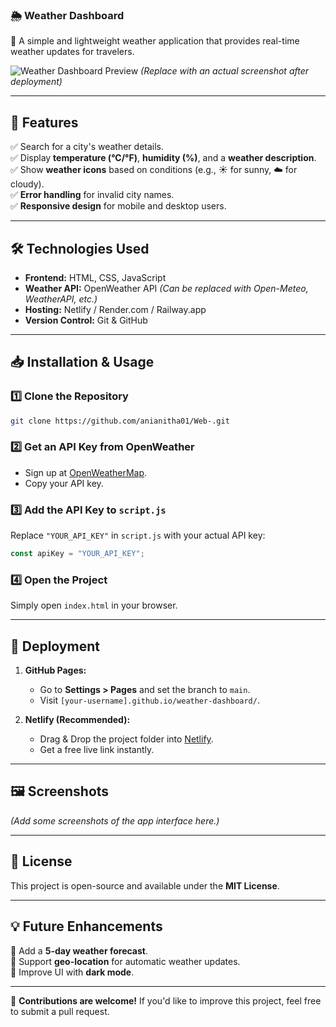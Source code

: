 ### **🌦️ Weather Dashboard**

🚀 A simple and lightweight weather application that provides real-time weather updates for travelers.

![Weather Dashboard Preview](https://via.placeholder.com/800x400) _(Replace with an actual screenshot after deployment)_

---

## **📌 Features**

✅ Search for a city's weather details.  
✅ Display **temperature (°C/°F)**, **humidity (%)**, and a **weather description**.  
✅ Show **weather icons** based on conditions (e.g., ☀️ for sunny, ☁️ for cloudy).  
✅ **Error handling** for invalid city names.  
✅ **Responsive design** for mobile and desktop users.

---

## **🛠️ Technologies Used**

- **Frontend:** HTML, CSS, JavaScript
- **Weather API:** OpenWeather API _(Can be replaced with Open-Meteo, WeatherAPI, etc.)_
- **Hosting:** Netlify / Render.com / Railway.app
- **Version Control:** Git & GitHub

---

## **📥 Installation & Usage**

### **1️⃣ Clone the Repository**

```sh
git clone https://github.com/anianitha01/Web-.git

```

### **2️⃣ Get an API Key from OpenWeather**

- Sign up at [OpenWeatherMap](https://home.openweathermap.org/users/sign_up).
- Copy your API key.

### **3️⃣ Add the API Key to `script.js`**

Replace `"YOUR_API_KEY"` in `script.js` with your actual API key:

```js
const apiKey = "YOUR_API_KEY";
```

### **4️⃣ Open the Project**

Simply open `index.html` in your browser.

---

## **🚀 Deployment**

1. **GitHub Pages:**
    
    - Go to **Settings > Pages** and set the branch to `main`.
    - Visit `[your-username].github.io/weather-dashboard/`.
2. **Netlify (Recommended):**
    
    - Drag & Drop the project folder into [Netlify](https://www.netlify.com/).
    - Get a free live link instantly.

---

## **🖼️ Screenshots** 

_(Add some screenshots of the app interface here.)_

---

## **📝 License**

This project is open-source and available under the **MIT License**.

---

## **💡 Future Enhancements**

🔹 Add a **5-day weather forecast**.  
🔹 Support **geo-location** for automatic weather updates.  
🔹 Improve UI with **dark mode**.

---

🎉 **Contributions are welcome!** If you'd like to improve this project, feel free to submit a pull request.
